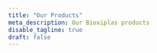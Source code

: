 ```yaml
---
title: "Our Products"
meta_description: Our Bioxiplas products
disable_tagline: true
draft: false
---
```

